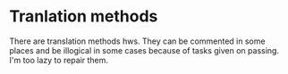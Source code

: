 # Tranlation methods
There are translation methods hws. They can be commented in some places and be illogical in some cases because of tasks given on passing. I'm too lazy to repair them.
